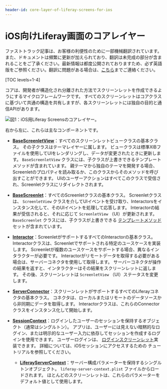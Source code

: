 ```yaml
---
header-id: core-layer-of-liferay-screens-for-ios
---
```


# iOS向けLiferay画面のコアレイヤー

<p class="alert alert-info"><span class="wysiwyg-color-blue120">ファストトラック記事は、お客様の利便性のために一部機械翻訳されています。また、ドキュメントは頻繁に更新が加えられており、翻訳は未完成の部分が含まれることをご了承ください。最新情報は都度公開されておりますため、必ず英語版をご参照ください。翻訳に問題がある場合は、<a href="mailto:support-content-jp@liferay.com">こちら</a>までご連絡ください。</span></p>

[TOC levels=1-4]

コアは、開発者が構造化され分離された方法でスクリーンレットを作成できるようにするマイクロフレームワークです。 すべてのスクリーンレットはコアクラスに基づいて共通の構造を共有しますが、各スクリーンレットには独自の目的と通信APIがあります。

![図1：iOS用Liferay Screensのコアレイヤー。](../../../../images/screens-ios-architecture-02.png)

右から左に、これらは主なコンポーネントです。

  - [**BaseScreenletView**](https://github.com/liferay/liferay-screens/blob/master/ios/Framework/Core/Base/BaseScreenletView.swift)：すべてのスクリーンレットビュークラスの基本クラス。 その子クラスはテーマレイヤーに属します。 ビュークラスは標準XIBファイルを使用してUIをレンダリングし、データが変更されたときに更新します。 `BaseScreenletView` クラスには、子クラスが上書きできるテンプレートメソッドが含まれています。 親テーマから独自のテーマを開発する場合、Screenletのプロパティを読み取るか、このクラスからそのメソッドを呼び出すことができます。 UIのユーザーアクションはすべてこのクラスで受信され、Screenletクラスにリダイレクトされます。

  - [**BaseScreenlet**](https://github.com/liferay/liferay-screens/blob/master/ios/Framework/Core/Base/BaseScreenlet.swift)：すべてのScreenletクラスの基本クラス。 Screenletクラスは、 `ScreenletView` クラスを介してUIイベントを受け取り、Interactorsをインスタンス化して、そのUIイベントを処理して応答します。 Interactorの結果が受信されると、それに応じて `ScreenletView` （UI）が更新されます。 `BaseScreenlet` クラスには、子クラスが上書きできる [テンプレートメソッド](http://www.oodesign.com/template-method-pattern.html) セットが含まれています。

  - [**Interactor**](https://github.com/liferay/liferay-screens/blob/master/ios/Framework/Core/Base/Interactor.swift)：ScreenletがサポートするすべてのInteractorの基本クラス。 Interactorクラスは、Screenletでサポートされる特定のユースケースを実装します。 Screenletが複数のユースケースをサポートする場合、異なるインタラクターが必要です。 Interactorがリモートデータを取得する必要がある場合は、サーバーコネクタを使用して取得します。 サーバーコネクタが操作の結果を返すと、インタラクターはその結果をスクリーンレットに返します。 その後、スクリーンレットは `ScreenletView` （UI）ステータスを変更します。

  - [**ServerConnector**](https://github.com/liferay/liferay-screens/blob/master/ios/Framework/Core/Base/BaseConnectors/ServerConnector.swift)：スクリーンレットがサポートするすべてのLiferayコネクタの基本クラス。 コネクタは、ローカルまたはリモートのデータソースから非同期にデータを取得します。 Interactorクラスは、これらのConnectorクラスをインスタンス化して開始します。

  - [**SessionContext**](https://github.com/liferay/liferay-screens/blob/master/ios/Framework/Core/Context/SessionContext.swift)：ログインしたユーザーのセッションを保持するオブジェクト（通常はシングルトン）。 アプリは、ユーザーには見えない暗黙的なログイン、または明示的なユーザー入力に依存してセッションを作成するログインを使用できます。 ユーザーログインは、 [ログインスクリーンレット](/docs/7-1/reference/-/knowledge_base/r/loginscreenlet-for-ios)実装できます。 詳細については、iOS</a>セッションにアクセスするための
チュートリアルを参照してください。</p></li> 
    
      - [**LiferayServerContext**](https://github.com/liferay/liferay-screens/blob/master/ios/Framework/Core/Context/LiferayServerContext.swift)：サーバー構成パラメーターを保持するシングルトンオブジェクト。 `liferay-server-context.plist` ファイルからロードされます。 ほとんどのスクリーンレットは、これらのパラメーターをデフォルト値として使用します。</ul>
